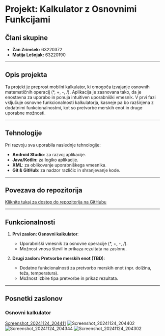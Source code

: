 # Projekt: Kalkulator z Osnovnimi Funkcijami

## Člani skupine
- **Žan Zrimšek:** 63220372
- **Matija Lešnjak:** 63220190

---

## Opis projekta
Ta projekt je preprost mobilni kalkulator, ki omogoča izvajanje osnovnih matematičnih operacij (*, +, -, /). Aplikacija je zasnovana tako, da je enostavna za uporabo in ponuja intuitiven uporabniški vmesnik. V prvi fazi vključuje osnovne funkcionalnosti kalkulatorja, kasneje pa bo razširjena z dodatnimi funkcionalnostmi, kot so pretvorbe merskih enot in druge uporabne možnosti.

---

## Tehnologije
Pri razvoju sva uporabila naslednje tehnologije:
- **Android Studio**: za razvoj aplikacije.
- **Java/Kotlin**: za logiko aplikacije.
- **XML**: za oblikovanje uporabniškega vmesnika.
- **Git & GitHub**: za nadzor različic in shranjevanje kode.

---

## Povezava do repozitorija
[Kliknite tukaj za dostop do repozitorija na GitHubu]([https://github.com/wirexid/Kalkulator])

---

## Funkcionalnosti
1. **Prvi zaslon: Osnovni kalkulator**:
   - Uporabniški vmesnik za osnovne operacije (*, +, -, /).
   - Možnost vnosa števil in prikaza rezultata na zaslonu.

2. **Drugi zaslon: Pretvorbe merskih enot (TBD)**:
   - Dodatne funkcionalnosti za pretvorbo merskih enot (npr. dolžina, teža, temperatura).
   - Možnost izbire tipa pretvorbe in prikaz rezultata.

---

## Posnetki zaslonov
### Osnovni kalkulator

[Screenshot_20241124_204411](https://github.com/user-attachments/assets/ac106a3f-b5bf-4d8d-8a2b-0563dee2d51d)
![Screenshot_20241124_204402](https://github.com/user-attachments/assets/b89f9589-0e61-4d03-88d3-34f3c6a2a94a)
![Screenshot_20241124_204344](https://github.com/user-attachments/assets/1fb3eb34-ec3c-433c-b682-19b7f3547490)
![Screenshot_20241124_204302](https://github.com/user-attachments/assets/3ac33df1-94a9-4e30-8772-795c5b95d58e)
